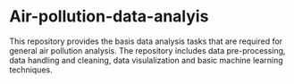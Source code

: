 # Air-pollution-data-analyis
This repository provides the basis data analysis tasks that are required for general air pollution analysis. The repository includes data pre-processing, data handling and cleaning, data visulalization and basic machine learning techniques.
